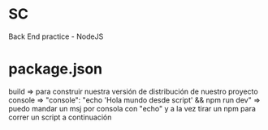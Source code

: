 # SC
Back End practice - NodeJS


# package.json
  build => para construir nuestra versión de distribución de nuestro proyecto
  console =>   "console": "echo 'Hola mundo desde script' && npm run dev" => puedo mandar un msj por consola con "echo" y a la vez tirar un npm para correr un script a continuación
